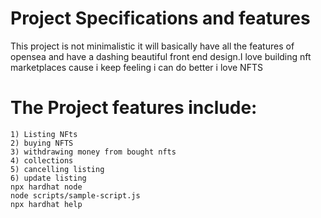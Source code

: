 # Project Specifications and features

This project is not minimalistic it will basically have all the features of opensea and have a dashing beautiful front end design.I love building nft marketplaces cause i keep feeling i can do better i love NFTS

# The Project features include:

```shell
1) Listing NFts
2) buying NFTS
3) withdrawing money from bought nfts
4) collections
5) cancelling listing
6) update listing
npx hardhat node
node scripts/sample-script.js
npx hardhat help
```
